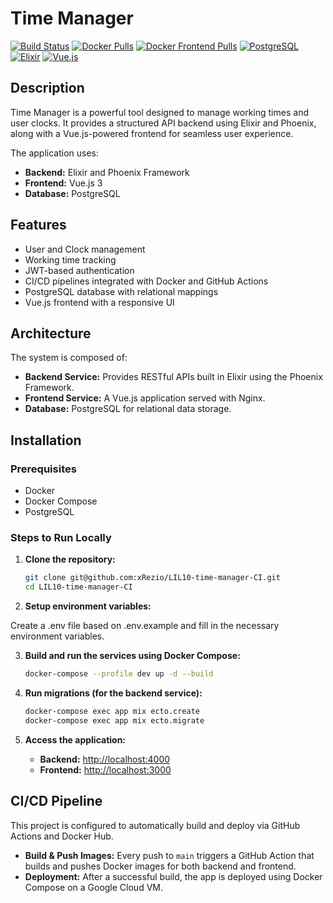 # Time Manager

[![Build Status](https://img.shields.io/github/actions/workflow/status/xRezio/LIL10-time-manager-CI/ci.yml?branch=main&style=flat-square)](https://github.com/xRezio/LIL10-time-manager-CI/actions)
[![Docker Pulls](https://img.shields.io/docker/pulls/xrezio/app-backend?style=flat-square)](https://hub.docker.com/r/xrezio/app-backend)
[![Docker Frontend Pulls](https://img.shields.io/docker/pulls/xrezio/app-frontend?style=flat-square)](https://hub.docker.com/r/xrezio/app-frontend)
[![PostgreSQL](https://img.shields.io/badge/PostgreSQL-v13-blue?style=flat-square)](https://www.postgresql.org)
[![Elixir](https://img.shields.io/badge/Elixir-v1.12.3-purple?style=flat-square)](https://elixir-lang.org)
[![Vue.js](https://img.shields.io/badge/Vue.js-v3.5.10-green?style=flat-square)](https://vuejs.org)

## Description

Time Manager is a powerful tool designed to manage working times and user clocks. It provides a structured API backend using Elixir and Phoenix, along with a Vue.js-powered frontend for seamless user experience.

The application uses:
- **Backend:** Elixir and Phoenix Framework
- **Frontend:** Vue.js 3
- **Database:** PostgreSQL

## Features

- User and Clock management
- Working time tracking
- JWT-based authentication
- CI/CD pipelines integrated with Docker and GitHub Actions
- PostgreSQL database with relational mappings
- Vue.js frontend with a responsive UI

## Architecture

The system is composed of:
- **Backend Service:** Provides RESTful APIs built in Elixir using the Phoenix Framework.
- **Frontend Service:** A Vue.js application served with Nginx.
- **Database:** PostgreSQL for relational data storage.

## Installation

### Prerequisites

- Docker
- Docker Compose
- PostgreSQL

### Steps to Run Locally

1. **Clone the repository:**

   ```bash
   git clone git@github.com:xRezio/LIL10-time-manager-CI.git
   cd LIL10-time-manager-CI
   ```

2. **Setup environment variables:**

Create a .env file based on .env.example and fill in the necessary environment variables.

3. **Build and run the services using Docker Compose:**

    ```bash
    docker-compose --profile dev up -d --build
    ```

4. **Run migrations (for the backend service):**

    ```bash
    docker-compose exec app mix ecto.create
    docker-compose exec app mix ecto.migrate
    ```

5. **Access the application:**
   - **Backend:** [http://localhost:4000](http://localhost:4000)
   - **Frontend:** [http://localhost:3000](http://localhost:3000)

## CI/CD Pipeline

This project is configured to automatically build and deploy via GitHub Actions and Docker Hub.

- **Build & Push Images:** Every push to `main` triggers a GitHub Action that builds and pushes Docker images for both backend and frontend.
- **Deployment:** After a successful build, the app is deployed using Docker Compose on a Google Cloud VM.